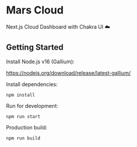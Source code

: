 # Mars Cloud

Next.js Cloud Dashboard with Chakra UI ☁️

## Getting Started

Install Node.js v16 (Gallium):

https://nodejs.org/download/release/latest-gallium/

Install dependencies:

```shell script
npm install
```

Run for development:

```shell script
npm run start
```

Production build:

```shell
npm run build
```

